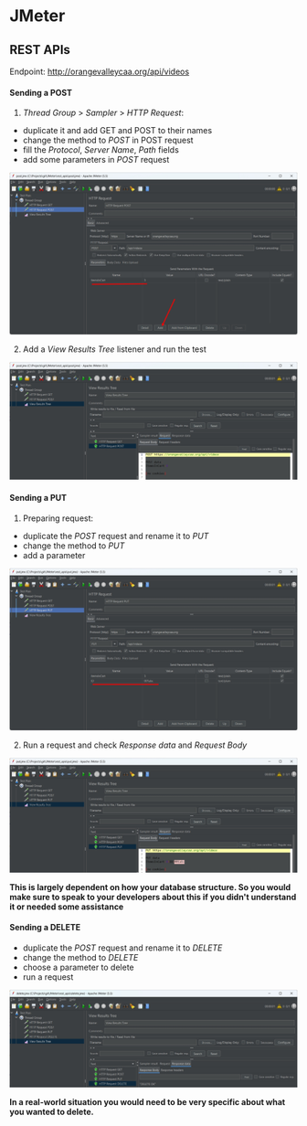 # JMeter

## REST APIs

Endpoint: http://orangevalleycaa.org/api/videos

#### Sending a POST

1. *Thread Group* > *Sampler* > *HTTP Request*:
- duplicate it and add GET and POST to their names
- change the method to *POST* in POST request
- fill the *Protocol*, *Server Name*, *Path* fields
- add some parameters in *POST* request 

![POST Parameters](/rest_api/screenshots/post_params.jpg "parameter")

2. Add a *View Results Tree* listener and run the test

![POST result](/rest_api/screenshots/post_result.jpg "test run")

#### Sending a PUT

1. Preparing request:
- duplicate the *POST* request and rename it to *PUT*
- change the method to *PUT*
- add a parameter

![PUT Request](/rest_api/screenshots/put_param.jpg "parameter")

2. Run a request and check *Response data* and *Request Body*

![PUT result](/rest_api/screenshots/put_request_body.jpg "put request")

**This is largely dependent on how your database structure. So you would make sure to speak to your developers about this if you didn't understand it or needed some assistance**

#### Sending a DELETE

- duplicate the *POST* request and rename it to *DELETE*
- change the method to *DELETE*
- choose a parameter to delete
- run a request

![DELETE result](/rest_api/screenshots/delete.jpg "delete request")  

**In a real-world situation you would need to be very specific about what you wanted to delete.**